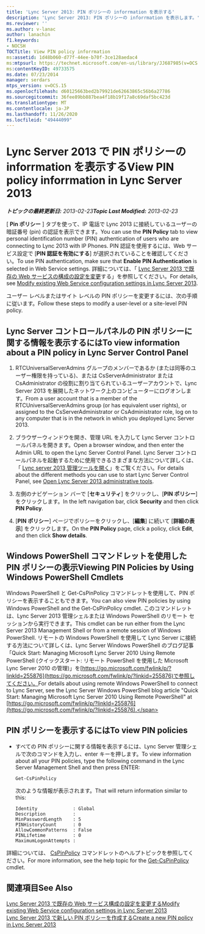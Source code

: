 ```yaml
---
title: 'Lync Server 2013: PIN ポリシーの inforrmation を表示する'
description: 'Lync Server 2013: PIN ポリシーの inforrmation を表示します。'
ms.reviewer: ''
ms.author: v-lanac
author: lanachin
f1.keywords:
- NOCSH
TOCTitle: View PIN policy inforrmation
ms:assetid: 1d48b060-d77f-44ee-b70f-3ce128aedac4
ms:mtpsurl: https://technet.microsoft.com/en-us/library/JJ687985(v=OCS.15)
ms:contentKeyID: 49733575
ms.date: 07/23/2014
manager: serdars
mtps_version: v=OCS.15
ms.openlocfilehash: d60125663bed2b79921de62663865c56b6a27786
ms.sourcegitcommit: 36fee89bb887bea4f18b19f17a8c69daf5bc423d
ms.translationtype: MT
ms.contentlocale: ja-JP
ms.lasthandoff: 11/26/2020
ms.locfileid: "49444099"
---
```

# <a name="view-pin-policy-inforrmation-in-lync-server-2013"></a><span data-ttu-id="712be-103">Lync Server 2013 で PIN ポリシーの inforrmation を表示する</span><span class="sxs-lookup"><span data-stu-id="712be-103">View PIN policy inforrmation in Lync Server 2013</span></span>

<div data-xmlns="http://www.w3.org/1999/xhtml">

<div class="topic" data-xmlns="http://www.w3.org/1999/xhtml" data-msxsl="urn:schemas-microsoft-com:xslt" data-cs="https://msdn.microsoft.com/">

<div data-asp="https://msdn2.microsoft.com/asp">



</div>

<div id="mainSection">

<div id="mainBody"><span data-ttu-id="712be-104">

<span> </span></span><span class="sxs-lookup"><span data-stu-id="712be-104">

<span> </span></span></span>

<span data-ttu-id="712be-105">_**トピックの最終更新日:** 2013-02-23_</span><span class="sxs-lookup"><span data-stu-id="712be-105">_**Topic Last Modified:** 2013-02-23_</span></span>

<span data-ttu-id="712be-106">[ **Pin ポリシー** ] タブを使って、IP 電話で Lync 2013 に接続しているユーザーの暗証番号 (pin) の認証を表示できます。</span><span class="sxs-lookup"><span data-stu-id="712be-106">You can use the **PIN Policy** tab to view personal identification number (PIN) authentication of users who are connecting to Lync 2013 with IP Phones.</span></span> <span data-ttu-id="712be-107">PIN 認証を使用するには、Web サービス設定で [**PIN 認証を有効にする**] が選択されていることを確認してください。</span><span class="sxs-lookup"><span data-stu-id="712be-107">To use PIN authentication, make sure that **Enable PIN Authentication** is selected in Web Service settings.</span></span> <span data-ttu-id="712be-108">詳細については、「 [Lync Server 2013 で既存の Web サービスの構成の設定を変更](lync-server-2013-modify-existing-web-service-configuration-settings.md)する」を参照してください。</span><span class="sxs-lookup"><span data-stu-id="712be-108">For details, see [Modify existing Web Service configuration settings in Lync Server 2013](lync-server-2013-modify-existing-web-service-configuration-settings.md).</span></span>

<span data-ttu-id="712be-109">ユーザー レベルまたはサイト レベルの PIN ポリシーを変更するには、次の手順に従います。</span><span class="sxs-lookup"><span data-stu-id="712be-109">Follow these steps to modify a user-level or a site-level PIN policy.</span></span>

<div>

## <a name="to-view-information-about-a-pin-policy-in-lync-server-control-panel"></a><span data-ttu-id="712be-110">Lync Server コントロールパネルの PIN ポリシーに関する情報を表示するには</span><span class="sxs-lookup"><span data-stu-id="712be-110">To view information about a PIN policy in Lync Server Control Panel</span></span>

1.  <span data-ttu-id="712be-111">RTCUniversalServerAdmins グループのメンバーであるか (または同等のユーザー権限を持っている)、または CsServerAdministrator または CsAdministrator の役割に割り当てられているユーザーアカウントで、Lync Server 2013 を展開したネットワーク上のコンピューターにログオンします。</span><span class="sxs-lookup"><span data-stu-id="712be-111">From a user account that is a member of the RTCUniversalServerAdmins group (or has equivalent user rights), or assigned to the CsServerAdministrator or CsAdministrator role, log on to any computer that is in the network in which you deployed Lync Server 2013.</span></span>

2.  <span data-ttu-id="712be-112">ブラウザーウィンドウを開き、管理 URL を入力して Lync Server コントロールパネルを開きます。</span><span class="sxs-lookup"><span data-stu-id="712be-112">Open a browser window, and then enter the Admin URL to open the Lync Server Control Panel.</span></span> <span data-ttu-id="712be-113">Lync Server コントロールパネルを起動するために使用できるさまざまな方法について詳しくは、「 [Lync server 2013 管理ツールを開く](lync-server-2013-open-lync-server-administrative-tools.md)」をご覧ください。</span><span class="sxs-lookup"><span data-stu-id="712be-113">For details about the different methods you can use to start Lync Server Control Panel, see [Open Lync Server 2013 administrative tools](lync-server-2013-open-lync-server-administrative-tools.md).</span></span>

3.  <span data-ttu-id="712be-114">左側のナビゲーション バーで [**セキュリティ**] をクリックし、[**PIN ポリシー**] をクリックします。</span><span class="sxs-lookup"><span data-stu-id="712be-114">In the left navigation bar, click **Security** and then click **PIN Policy**.</span></span>

4.  <span data-ttu-id="712be-115">[**PIN ポリシー**] ページでポリシーをクリックし、[**編集**] に続いて [**詳細の表示**] をクリックします。</span><span class="sxs-lookup"><span data-stu-id="712be-115">On the **PIN Policy** page, click a policy, click **Edit**, and then click **Show details**.</span></span>

</div>

<div>

## <a name="viewing-pin-policies-by-using-windows-powershell-cmdlets"></a><span data-ttu-id="712be-116">Windows PowerShell コマンドレットを使用した PIN ポリシーの表示</span><span class="sxs-lookup"><span data-stu-id="712be-116">Viewing PIN Policies by Using Windows PowerShell Cmdlets</span></span>

<span data-ttu-id="712be-117">Windows PowerShell と Get-CsPinPolicy コマンドレットを使用して、PIN ポリシーを表示することもできます。</span><span class="sxs-lookup"><span data-stu-id="712be-117">You can also view PIN policies by using Windows PowerShell and the Get-CsPinPolicy cmdlet.</span></span> <span data-ttu-id="712be-118">このコマンドレットは、Lync Server 2013 管理シェルまたは Windows PowerShell のリモート セッションから実行できます。</span><span class="sxs-lookup"><span data-stu-id="712be-118">This cmdlet can be run either from the Lync Server 2013 Management Shell or from a remote session of Windows PowerShell.</span></span> <span data-ttu-id="712be-119">リモートの Windows PowerShell を使用して Lync Server に接続する方法について詳しくは、Lync Server Windows PowerShell のブログ記事「Quick Start: Managing Microsoft Lync Server 2010 Using Remote PowerShell (クイックスタート: リモート PowerShell を使用した Microsoft Lync Server 2010 の管理)」を[https://go.microsoft.com/fwlink/p/?linkId=255876](https://go.microsoft.com/fwlink/p/?linkid=255876)で参照してください。</span><span class="sxs-lookup"><span data-stu-id="712be-119">For details about using remote Windows PowerShell to connect to Lync Server, see the Lync Server Windows PowerShell blog article "Quick Start: Managing Microsoft Lync Server 2010 Using Remote PowerShell" at [https://go.microsoft.com/fwlink/p/?linkId=255876](https://go.microsoft.com/fwlink/p/?linkid=255876).</span></span>

<div>

## <a name="to-view-pin-policies"></a><span data-ttu-id="712be-120">PIN ポリシーを表示するには</span><span class="sxs-lookup"><span data-stu-id="712be-120">To view PIN policies</span></span>

  - <span data-ttu-id="712be-121">すべての PIN ポリシーに関する情報を表示するには、Lync Server 管理シェルで次のコマンドを入力し、enter キーを押します。</span><span class="sxs-lookup"><span data-stu-id="712be-121">To view information about all your PIN policies, type the following command in the Lync Server Management Shell and then press ENTER:</span></span>
    
        Get-CsPinPolicy
    
    <span data-ttu-id="712be-122">次のような情報が表示されます。</span><span class="sxs-lookup"><span data-stu-id="712be-122">That will return information similar to this:</span></span>
    
        Identity             : Global
        Description          :
        MinPasswordLength    : 5
        PINHistoryCount      : 0
        AllowCommonPatterns  : False
        PINLifetime          : 0
        MaximumLogonAttempts :

</div>

<span data-ttu-id="712be-123">詳細については、 [CsPinPolicy](https://docs.microsoft.com/powershell/module/skype/Get-CsPinPolicy) コマンドレットのヘルプトピックを参照してください。</span><span class="sxs-lookup"><span data-stu-id="712be-123">For more information, see the help topic for the [Get-CsPinPolicy](https://docs.microsoft.com/powershell/module/skype/Get-CsPinPolicy) cmdlet.</span></span>

</div>

<div>

## <a name="see-also"></a><span data-ttu-id="712be-124">関連項目</span><span class="sxs-lookup"><span data-stu-id="712be-124">See Also</span></span>


[<span data-ttu-id="712be-125">Lync Server 2013 で既存の Web サービス構成の設定を変更する</span><span class="sxs-lookup"><span data-stu-id="712be-125">Modify existing Web Service configuration settings in Lync Server 2013</span></span>](lync-server-2013-modify-existing-web-service-configuration-settings.md)  
[<span data-ttu-id="712be-126">Lync Server 2013 で新しい PIN ポリシーを作成する</span><span class="sxs-lookup"><span data-stu-id="712be-126">Create a new PIN policy in Lync Server 2013</span></span>](lync-server-2013-create-a-new-pin-policy.md)  
  

<span data-ttu-id="712be-127"></div>

</div>

<span> </span>

</div>

</div>

</span><span class="sxs-lookup"><span data-stu-id="712be-127"></div>

</div>

<span> </span>

</div>

</div>

</span></span></div>

